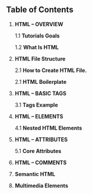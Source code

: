 ## Table of Contents

1. **HTML – OVERVIEW**

    1.1 **Tutorials Goals**

    1.2 **What Is HTML**

2. **HTML File Structure**

    2.1 **How to Create HTML File.**

    2.1 **HTML Boilerplate**

3. **HTML – BASIC TAGS**

    3.1 **Tags Example**

4. **HTML – ELEMENTS**

    4.1 **Nested HTML Elements**

5. **HTML – ATTRIBUTES**

    5.1 **Core Attributes**

6. **HTML – COMMENTS**

7. **Semantic HTML**

8. **Multimedia Elements**


